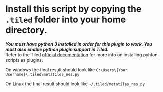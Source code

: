 # Install this script by copying the `.tiled` folder into your home directory.

**_You must have python 3 installed in order for this plugin to work.  You must also enable python plugin support in Tiled._**  
Refer to the Tiled [official documentation](https://doc.mapeditor.org/en/stable/manual/python/) for more info on installing pyhton scripts as plugins.


On windows the final result should look like `C:\Users\{Your Username}\.tiled\metatiles_nes.py`

On Linux the final result should look like `~/.tiled/metatiles_nes.py` 
